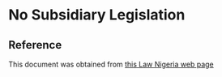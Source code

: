 # No Subsidiary Legislation

## Reference

This document was obtained from [this Law Nigeria web page](http://www.lawnigeria.com/LFN/T/Treaty-to-Establish-African-Economic-Community-Relating-to-Pan-Africa-Parliament-Accession-and-Jurisdiction-Amendment-Act.php)